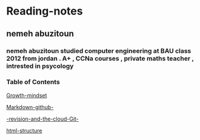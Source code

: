 # Reading-notes
## nemeh abuzitoun

### nemeh abuzitoun studied computer engineering at BAU class 2012 from jordan . A+ , CCNa courses , private maths teacher , intrested in psycology




###  **Table of Contents**
[Growth-mindset ]( https://nemeh-abuzitoun.github.io/Growth-mindset/)  

[Markdown-github-](https://nemeh-abuzitoun.github.io/Markdown-github-/) 
 
[-revision-and-the-cloud-Git-](https://nemeh-abuzitoun.github.io/-revision-and-the-cloud-Git-/)  

[html-structure](https://nemeh-abuzitoun.github.io/html-structure/)  

